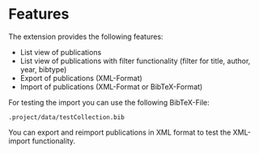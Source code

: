 # Features

The extension provides the following features:

* List view of publications
* List view of publications with filter functionality (filter for title, author, year, bibtype)
* Export of publications (XML-Format)
* Import of publications (XML-Format or BibTeX-Format)

For testing the import you can use the following BibTeX-File:

```.project/data/testCollection.bib```

You can export and reimport publications in XML format to test the XML-import functionality.
